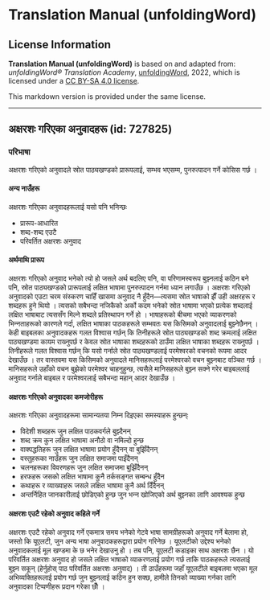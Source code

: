 # Translation Manual (unfoldingWord)

## License Information

**Translation Manual (unfoldingWord)** is based on and adapted from: _unfoldingWord® Translation Academy_, [unfoldingWord](https://unfoldingword.org/utw), 2022, which is licensed under a [CC BY-SA 4.0 license](https://creativecommons.org/licenses/by-sa/4.0/legalcode.en).

This markdown version is provided under the same license.



--------------------------------

## अक्षरशः गरिएका अनुवादहरू (id: 727825)

### परिभाषा

अक्षरशः गरिएको अनुवादले स्रोत पाठ्यखण्‍डको प्रारूपलाई, सम्भव भएसम्‍म, पुनरुत्पादन गर्ने कोसिस गर्छ ।

#### अन्य नाउँहरू

अक्षरशः गरिएका अनुवादहरूलाई यसो पनि भनिन्छः

* प्रारूप\-आधारित
* शब्द\-शब्द एउटै
* परिवर्तित अक्षरशः अनुवाद

#### अर्थमाथि प्रारूप

अक्षरशः गरिएको अनुवाद भनेको त्यो हो जसले अर्थ बदलिए पनि, वा परिणामस्वरूप बुझ्‍नलाई कठिन बने पनि, स्रोत पाठ्यखण्‍डको प्रारूपलाई लक्षित भाषामा पुनरुत्पादन गर्नमा ध्यान लगाउँछ । अक्षरशः गरिएको अनुवादको एउटा चरम संस्करण चाहिँ खासमा अनुवाद नै हुँदैन—त्यसमा स्रोत भाषाको झैँ उही अक्षरहरू र शब्दहरू हुने थियो । त्यसको सबैभन्दा नजिकैको अर्को कदम भनेको स्रोत भाषामा भएको प्रत्येक शब्दलाई लक्षित भाषाबाट त्यससँग मिल्‍ने शब्दले प्रतिस्थापन गर्ने हो । भाषाहरूको बीचमा भएको व्याकरणको भिन्‍नताहरूको कारणले गर्दा, लक्षित भाषाका पाठकहरूले सम्भवतः यस किसिमको अनुवादलाई बुझ्‍नेछैनन् । केही बाइबलका अनुवादकहरू गलत विश्‍वास गर्छन् कि तिनीहरूले स्रोत पाठ्यखण्‍डको शब्द क्रमलाई लक्षित पाठ्यखण्‍डमा कायम राख्‍नुपर्छ र केवल स्रोत भाषाका शब्दहरूको ठाउँमा लक्षित भाषाका शब्दहरू राख्‍नुपर्छ । तिनीहरूले गलत विश्‍वास गर्छन् कि यसो गर्नाले स्रोत पाठ्यखण्‍डलाई परमेश्‍वरको वचनको रूपमा आदर देखाउँछ । तर वास्तवमा यस किसिमको अनुवादले मानिसहरूलाई परमेश्‍वरको वचन बुझ्‍नबाट वञ्‍चित गर्छ । मानिसहरूले उहाँको वचन बुझेको परमेश्‍वर चाहनुहुन्छ, त्यसैले मानिसहरूले बुझ्‍न सक्‍ने गरेर बाइबललाई अनुवाद गर्नाले बाइबल र परमेश्‍वरलाई सबैभन्दा महान् आदर देखाउँछ ।

#### अक्षरशः गरिएको अनुवादका कमजोरीहरू

अक्षरशः गरिएका अनुवादहरूमा सामान्यतया निम्‍न दिइएका समस्याहरू हुन्छन्ः

* विदेशी शब्दहरू जुन लक्षित पाठकवर्गले बुझ्‍दैनन्
* शब्द क्रम कुन लक्षित भाषामा अनौठो वा नमिल्दो हुन्छ
* वाक्‍पद्धतिहरू जुन लक्षित भाषामा प्रयोग हुँदैनन् वा बुझिँदैनन्
* वस्तुहरूका नाउँहरू जुन लक्षित समाजमा पाइँदैनन्
* चलनहरूका विवरणहरू जुन लक्षित समाजमा बुझिँदैनन्
* हरफहरू जसको लक्षित भाषामा कुनै तर्कसङ्गत सम्बन्ध हुँदैन
* कथाहरू र व्याख्याहरू जसले लक्षित भाषामा कुनै अर्थ दिँदैनन्
* अन्तर्निहित जानकारीलाई छोडिएको हुन्छ जुन भन्‍न खोजिएको अर्थ बुझ्‍नका लागि आवश्‍यक हुन्छ

#### अक्षरशः एउटै रहेको अनुवाद कहिले गर्ने

अक्षरशः एउटै रहेको अनुवाद गर्ने एकमात्र समय भनेको गेटवे भाषा सामग्रीहरूको अनुवाद गर्ने बेलामा हो, जस्तो कि यूएलटी, जुन अन्य भाषा अनुवादकहरूद्वारा प्रयोग गरिनेछ । यूएलटीको उद्देश्‍य भनेको अनुवादकलाई मूल खण्‍डमा के छ भनेर देखाउनु हो । तब पनि, यूएलटी कडाइका साथ अक्षरशः छैन । यो परिवर्तित अक्षरशः अनुवाद हो जसले लक्षित भाषाको व्याकरणलाई प्रयोग गर्छ ताकि पाठकहरूले त्यसलाई बुझ्‍न सकून् (हेर्नुहोस् पाठ परिवर्तित अक्षरशः अनुवाद) । ती ठाउँहरूमा जहाँ यूएलटीले बाइबलमा भएका मूल अभिव्यक्तिहरूलाई प्रयोग गर्छ जुन बुझ्‍नलाई कठिन हुन सक्‍छ, हामीले तिनको व्याख्या गर्नका लागि अनुवादका टिप्‍पणीहरू प्रदान गरेका छौँ ।



